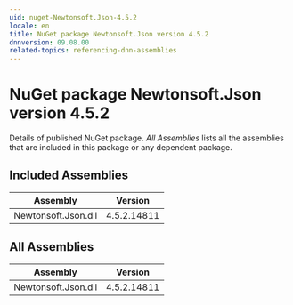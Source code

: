 ```yaml
---
uid: nuget-Newtonsoft.Json-4.5.2
locale: en
title: NuGet package Newtonsoft.Json version 4.5.2
dnnversion: 09.08.00
related-topics: referencing-dnn-assemblies
---
```


# NuGet package Newtonsoft.Json version 4.5.2
Details of published NuGet package.
*All Assemblies* lists all the assemblies that are included in this package or any dependent package.

## Included Assemblies

|Assembly|Version|
|---|---|
|Newtonsoft.Json.dll|4.5.2.14811|

## All Assemblies

|Assembly|Version|
|---|---|
|Newtonsoft.Json.dll|4.5.2.14811|

